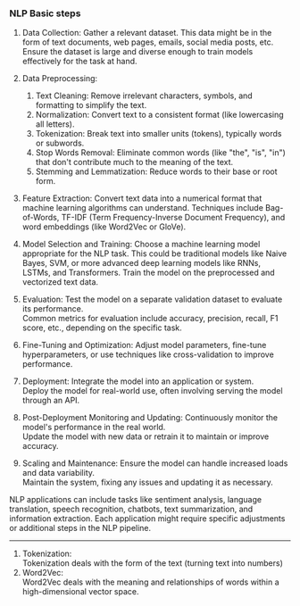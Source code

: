 

### NLP Basic steps</br>

1. Data Collection:
Gather a relevant dataset. This data might be in the form of text documents, web pages, emails, social media posts, etc.</br>
Ensure the dataset is large and diverse enough to train models effectively for the task at hand.</br>

2. Data Preprocessing:
    1) Text Cleaning: Remove irrelevant characters, symbols, and formatting to simplify the text.</br>
    2) Normalization: Convert text to a consistent format (like lowercasing all letters).</br>
    3) Tokenization: Break text into smaller units (tokens), typically words or subwords.</br>
    4) Stop Words Removal: Eliminate common words (like "the", "is", "in") that don't            contribute much to the meaning of the text.</br>
    5) Stemming and Lemmatization: Reduce words to their base or root form.</br>

3. Feature Extraction:
Convert text data into a numerical format that machine learning algorithms can understand.
Techniques include Bag-of-Words, TF-IDF (Term Frequency-Inverse Document Frequency), and word embeddings (like Word2Vec or GloVe).</br>

4. Model Selection and Training:
Choose a machine learning model appropriate for the NLP task. This could be traditional models like Naive Bayes, SVM, or more advanced deep learning models like RNNs, LSTMs, and Transformers. Train the model on the preprocessed and vectorized text data.</br>

5. Evaluation:
Test the model on a separate validation dataset to evaluate its performance.</br>
Common metrics for evaluation include accuracy, precision, recall, F1 score, etc., depending on the specific task.</br>

6. Fine-Tuning and Optimization:
Adjust model parameters, fine-tune hyperparameters, or use techniques like cross-validation to improve performance.</br>

7. Deployment:
Integrate the model into an application or system.</br>
Deploy the model for real-world use, often involving serving the model through an API.</br>

8. Post-Deployment Monitoring and Updating:
Continuously monitor the model's performance in the real world.</br>
Update the model with new data or retrain it to maintain or improve accuracy.</br>

9. Scaling and Maintenance:
Ensure the model can handle increased loads and data variability.</br>
Maintain the system, fixing any issues and updating it as necessary.</br>


NLP applications can include tasks like sentiment analysis, language translation, speech recognition, chatbots, text summarization, and information extraction. Each application might require specific adjustments or additional steps in the NLP pipeline.

--------------------------------------------

1. Tokenization:</br>
    Tokenization deals with the form of the text (turning text into numbers)</br>
2. Word2Vec:</br>
    Word2Vec deals with the meaning and relationships of words within a high-dimensional vector space.</br>
